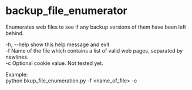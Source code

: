 # backup_file_enumerator
  
Enumerates web files to see if any backup versions of them have been left behind.  
  
  -h, --help  show this help message and exit  
  -f          Name of the file which contains a list of valid web pages,
              separated by newlines.  
  -c          Optional cookie value. Not tested yet.  
  
Example:  
python bkup_file_enumeration.py -f <name_of_file> -c <optional cookie parameter>  
